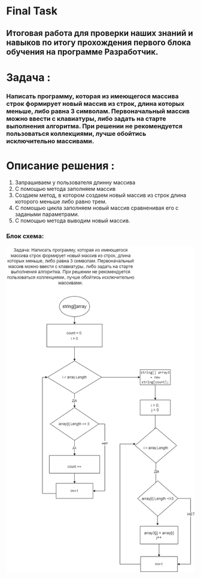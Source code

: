 # Final Task
## Итоговая работа для  проверки наших знаний и навыков по итогу прохождения первого блока обучения на программе Разработчик.
# Задача : 
### Написать программу, которая из имеющегося массива строк формирует новый массив из строк, длина которых меньше, либо равна 3 символам. Первоначальный массив можно ввести с клавиатуры, либо задать на старте выполнения алгоритма. При решении не рекомендуется пользоваться коллекциями, лучше обойтись исключительно массивами.
# Описание решения  :
1. Запрашиваем у пользователя длинну массива
2. С помощью метода заполняем массив 
3. Создаем метод, в котором создаем новый массив из строк длина которого меньше либо равно трем. 
4. С помощью цикла заполняем новый массив сравненивая его с задаными параметрами. 
5. С помощью метода выводим новый массив.

### Блок схема:
![](diagram.jpg)